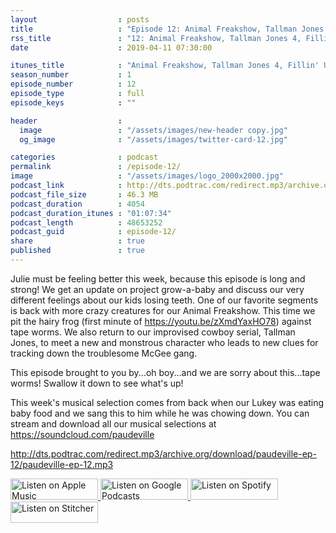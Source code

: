 ```yaml
---
layout                  : posts
title                   : "Episode 12: Animal Freakshow, Tallman Jones 4, Fillin' Up the Belly"
rss_title               : "12: Animal Freakshow, Tallman Jones 4, Fillin' Up the Belly"
date                    : 2019-04-11 07:30:00

itunes_title			: "Animal Freakshow, Tallman Jones 4, Fillin' Up the Belly"
season_number			: 1
episode_number			: 12
episode_type			: full
episode_keys			: ""

header                  : 
  image                 : "/assets/images/new-header copy.jpg"
  og_image              : "/assets/images/twitter-card-12.jpg"

categories              : podcast
permalink               : /episode-12/
image                   : "/assets/images/logo_2000x2000.jpg"
podcast_link            : http://dts.podtrac.com/redirect.mp3/archive.org/download/paudeville-ep-12/paudeville-ep-12.mp3
podcast_file_size       : 46.3 MB
podcast_duration        : 4054
podcast_duration_itunes : "01:07:34"
podcast_length          : 48653252
podcast_guid            : episode-12/
share                   : true
published               : true 
---
```

Julie must be feeling better this week, because this episode is long and strong!
We get an update on project grow-a-baby and discuss our very different feelings about our kids losing teeth.
One of our favorite segments is back with more crazy creatures for our Animal Freakshow. This time we pit the hairy frog (first minute of <a href="https://youtu.be/zXmdYaxHO78">https://youtu.be/zXmdYaxHO78</a>) against tape worms.
We also return to our improvised cowboy serial, Tallman Jones, to meet a new and monstrous character who leads to new clues for tracking down the troublesome McGee gang.

This episode brought to you by...oh boy...and we are sorry about this...tape worms! Swallow it down to see what's up!

This week's musical selection comes from back when our Lukey was eating baby food and we sang this to him while he was chowing down. You can stream and download all our musical selections at <a href="https://soundcloud.com/paudeville">https://soundcloud.com/paudeville</a>

http://dts.podtrac.com/redirect.mp3/archive.org/download/paudeville-ep-12/paudeville-ep-12.mp3

<a href="https://itunes.apple.com/us/podcast/paudeville/id1450915591">
	<img src='{{ site.url }}{{ site.baseurl }}/assets/images/US_UK_Apple_Podcasts_Listen_Badge_RGB_140x34.png' width='140px' height='34' alt='Listen on Apple Music'/>
</a>
<a href="https://play.google.com/music/m/Igre2ostm2ltqiq4sabzzrl5jcy?t=Paudeville">
	<img src='{{ site.url }}{{ site.baseurl }}/assets/images/google_podcasts_badge_140x34.png' width='140px' height='34' alt='Listen on Google Podcasts'/>
</a>
<a href="https://open.spotify.com/show/4q5RNUUtU4XFqsymP7dcTw">
	<img src='{{ site.url }}{{ site.baseurl }}/assets/images/Spotify_Listen_Badge_RGB_140x34.png' width='140px' height='34' alt='Listen on Spotify'/>
</a>
<a href="https://www.stitcher.com/s?fid=363388&refid=stpr">
	<img src='{{ site.url }}{{ site.baseurl }}/assets/images/Stitcher_Listen_Badge_Color_Dark_BG_140x34.png' width='140px' height='34' alt='Listen on Stitcher'/>
</a>
